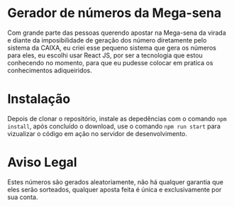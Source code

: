 # Gerador de números da Mega-sena

Com grande parte das pessoas querendo apostar na Mega-sena da virada e diante da imposibilidade de geração dos número diretamente pelo sistema da CAIXA, eu criei esse pequeno sistema que gera os números para eles, eu escolhi usar React JS, por ser a tecnologia que estou conhecendo no momento, para que eu pudesse colocar em pratica os conhecimentos adiqueiridos.

# Instalação

Depois de clonar o repositório, instale as depedências com o comando `npm install`, após concluído o download, use o comando `npm run start` para vizualizar o código em ação no servidor de desenvolvimento.

# Aviso Legal

Estes números são gerados aleatoriamente, não há qualquer garantia que eles serão sorteados, qualquer aposta feita é única e exclusivamente por sua conta.